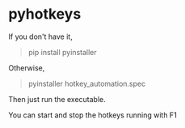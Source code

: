# pyhotkeys

If you don't have it,
> pip install pyinstaller 

Otherwise,
> pyinstaller hotkey_automation.spec

Then just run the executable. 

You can start and stop the hotkeys running with F1
